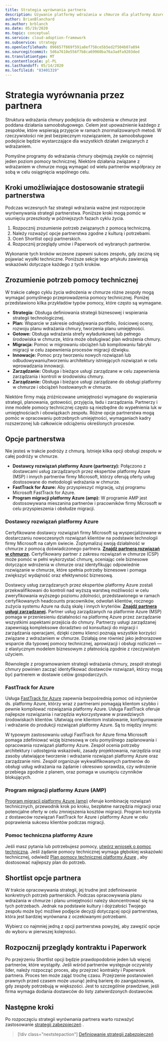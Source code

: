```yaml
---
title: Strategia wyrównania partnera
description: Używanie platformy wdrażania w chmurze dla platformy Azure w celu uwzględnienia wyrównania partnera w strategii
author: BrianBlanchard
ms.author: brblanch
ms.date: 05/19/2020
ms.topic: conceptual
ms.service: cloud-adoption-framework
ms.subservice: strategy
ms.openlocfilehash: 096657f869f591a8ef758ce5b5ed2f504b07a894
ms.sourcegitcommit: 5d6a7610e556f7b8ca69960ba76a3adfa9203ded
ms.translationtype: MT
ms.contentlocale: pl-PL
ms.lasthandoff: 05/14/2020
ms.locfileid: "83401319"
---
```

<!-- cSpell:ignore CSPs MSPs -->

# <a name="strategy-for-partner-alignment"></a>Strategia wyrównania przez partnera

Struktura wdrażania chmury podejścia do wdrożenia w chmurze jest poddana działania samoobsługowego. Celem jest upoważnienie każdego z zespołów, które wspierają przyjęcie w ramach znormalizowanych metod. W rzeczywistości nie jest bezpiecznym rozwiązaniem, że samoobsługowe podejście będzie wystarczające dla wszystkich działań związanych z wdrażaniem.

Pomyślne programy do wdrażania chmury obejmują zwykle co najmniej jeden poziom pomocy technicznej. Niektóre działania związane z wdrażaniem w chmurze mogą wymagać od wielu partnerów współpracy ze sobą w celu osiągnięcia wspólnego celu.

## <a name="steps-to-align-the-partnership-strategy"></a>Kroki umożliwiające dostosowanie strategii partnerstwa

Podczas wczesnych faz strategii wdrażania ważne jest rozpoczęcie wyrównywania strategii partnerstwa. Poniższe kroki mogą pomóc w usunięciu przeszkody w późniejszych fazach cyklu życia.

1. Rozpocznij zrozumienie potrzeb związanych z pomocą techniczną.
1. Należy rozważyć opcje partnerstwa zgodne z kulturą i potrzebami.
1. Oceń Shortlist opcji partnerskich.
1. Rozpocznij przeglądy umów i Paperwork od wybranych partnerów.

Wykonanie tych kroków wczesne zapewni sukces zespołu, gdy zaczną się pojawiać wysiłki techniczne. Poniższe sekcje tego artykułu zawierają wskazówki dotyczące każdego z tych kroków.

## <a name="understanding-support-needs"></a>Zrozumienie potrzeb pomocy technicznej

W trakcie całego cyklu życia wdrożenia w chmurze różne zespoły mogą wymagać pomyślnego przeprowadzenia pomocy technicznej. Poniżej przedstawiono kilka przykładów typów pomocy, które często są wymagane.

- **Strategia:** Obsługa definiowania strategii biznesowej i wspierania strategii technologicznej.
- **Plan:** Wsparcie w zakresie odnajdywania portfolio, ilościowej oceny, rozwoju planu wdrażania chmury, tworzenia planu umiejętności.
- **Gotowe:** Obsługa wdrażania strefy wyładunkowej lub pełnego środowiska w chmurze, która może obsługiwać plan wdrożenia chmury.
- **Migracja:** Pomoc w migrowaniu obciążeń lub kompilowaniu fabryki migracji w celu zapewnienia procesów migracji dźwięku.
- **Innowacje:** Pomoc przy tworzeniu nowych rozwiązań lub odbudowywaniu/tworzeniu architektury istniejących rozwiązań w celu wprowadzania innowacji.
- **Zarządzanie:** Obsługa i bieżące usługi zarządzane w celu zapewnienia zarządzania i kontroli w środowisku chmury.
- **Zarządzanie:** Obsługa i bieżące usługi zarządzane do obsługi platformy w chmurze i obciążeń hostowanych w chmurze.

Niektóre firmy mają zróżnicowane umiejętności wymagane do wspierania strategii, planowania, gotowości, przyjęcia, ładu i zarządzania. Partnerzy i inne modele pomocy technicznej często są niezbędne do wypełnienia luk w umiejętnościach i obowiązkach zespołu.
Różne opcje partnerstwa mogą pomóc w opracowaniu potrzebnych umiejętności, wymaganiach kadry rozszerzonej lub całkowicie odciążeniu określonych procesów.

## <a name="partnership-options"></a>Opcje partnerstwa

Nie jesteś w trakcie podróży z chmurą. Istnieje kilka opcji obsługi zespołu w całej podróży w chmurze.

- **Dostawcy rozwiązań platformy Azure (partnerzy):** Połączono z dostawcami usług zarządzanych przez ekspertów platformy Azure (MSP) i innych partnerów firmy Microsoft, którzy oferują oferty usług dostosowane do metodologii wdrażania w chmurze.
- **FastTrack for Azure:** Aby przyspieszyć migrację, użyj programu Microsoft FastTrack for Azure.
- **Program migracji platformy Azure (amp):** W programie AMP jest dostosowywana mieszanina partnerów i pracowników firmy Microsoft w celu przyspieszenia i obsłudze migracji.

### <a name="azure-solution-providers"></a>Dostawcy rozwiązań platformy Azure

Certyfikowane dostawcy rozwiązań firmy Microsoft są wyspecjalizowane w dostarczaniu nowoczesnych rozwiązań klientów na podstawie technologii firmy Microsoft na całym świecie. Zoptymalizuj swoją działalność w chmurze z pomocą doświadczonego partnera.
**[Znajdź partnera rozwiązań w chmurze](https://www.microsoft.com/solution-providers/home).** Certyfikowany partner z zakresu rozwiązań w chmurze (CSP) może pomóc w pełni wykorzystać chmurę, oceniając cele biznesowe dotyczące wdrożenia w chmurze oraz identyfikując odpowiednie rozwiązanie w chmurze, które spełnia potrzeby biznesowe i pomaga zwiększyć wydajność oraz efektywność biznesową.

Dostawcy usług zarządzanych przez ekspertów platformy Azure zostali przekwalifikowani do kontroli nad wyższą warstwą możliwości w celu zweryfikowania wyższego poziomu zdolności, przedstawionego w ramach certyfikowanych headcounts pracowników, odwołań klientów, rocznego zużycia systemu Azure na dużą skalę i innych kryteriów.
**[Znajdź partnera usługi zarządzanej](https://www.microsoft.com/solution-providers/search?cacheid=16a3b49b-fef2-449d-bdf0-628008114cca).** Partner usług zarządzanych na platformie Azure (MSP) pomaga w przeniesieniu działalności na platformę Azure przez zarządzanie wszystkimi aspektami przejścia do chmury. Partnerzy usługi zarządzanej zapewniają kompleksowe doradztwo od konsultacji do migracji i zarządzania operacjami, dzięki czemu klienci poznają wszystkie korzyści związane z wdrażaniem w chmurze. Działają one również jako jednorazowe wsparcie dla typowej pomocy technicznej, aprowizacji i obsługi rozliczeń — z elastycznym modelem biznesowym z płatnością zgodnie z rzeczywistym użyciem.

Równolegle z programowaniem strategii wdrażania chmury, zespół strategii chmury powinien zacząć identyfikować dostawców rozwiązań, którzy mogą być partnerem w dostawie celów gospodarczych.

### <a name="fasttrack-for-azure"></a>FastTrack for Azure

Usługa [FastTrack for Azure](https://azure.microsoft.com/programs/azure-fasttrack) zapewnia bezpośrednią pomoc od inżynierów ds. platformy Azure, którzy wraz z partnerami pomagają klientom szybko i pewnie kompilować rozwiązania platformy Azure. Usługa FastTrack oferuje najlepsze rozwiązania i narzędzia wykorzystywane w prawdziwych środowiskach klientów. Ułatwiają one klientom instalowanie, konfigurowanie i wdrażanie do produkcji rozwiązań platformy Azure. Są to między innymi:

W typowym zastosowaniu usługi FastTrack for Azure firma Microsoft pomaga zdefiniować wizję biznesową w celu pomyślnego zaplanowania i opracowania rozwiązań platformy Azure. Zespół ocenia potrzeby architektury i udostępnia wskazówki, zasady projektowania, narzędzia oraz zasoby ułatwiające tworzenie i wdrażanie rozwiązań platformy Azure oraz zarządzanie nimi. Zespół organizuje wykwalifikowanych partnerów do obsługi usług wdrażania na żądanie i okresowo sprawdza, czy wdrożenie przebiega zgodnie z planem, oraz pomaga w usunięciu czynników blokujących.

### <a name="azure-migration-program-amp"></a>Program migracji platformy Azure (AMP)

[Program migracji platformy Azure (amp)](https://azure.microsoft.com/migration/migration-program) oferuje kombinację rozwiązań technicznych, przewodnik krok po kroku, bezpłatne narzędzia migracji oraz potencjalne oferty w celu zmniejszenia kosztów migracji.
Program korzysta z dostawców rozwiązań FastTrack for Azure i platformy Azure w celu poprawienia sukcesu klientów podczas migracji.

### <a name="azure-support"></a>Pomoc techniczna platformy Azure

Jeśli masz pytania lub potrzebujesz pomocy, [utwórz wniosek o pomoc techniczną](https://portal.azure.com/#blade/microsoft_azure_support/helpandsupportblade/newsupportrequest). Jeśli żądanie pomocy technicznej wymaga głębokiej wskazówki technicznej, odwiedź [Plan pomocy technicznej platformy Azure](https://azure.microsoft.com/support/plans) , aby dostosować najlepszy plan do potrzeb.

## <a name="shortlist-of-partner-options"></a>Shortlist opcje partnera

W trakcie opracowywania strategii, jej trudne jest zdefiniowanie konkretnych potrzeb partnerskich. Podczas opracowywania planu wdrażania w chmurze i planu umiejętności należy skoncentrować się na tych potrzebach.
Jednak na podstawie kultury i dojrzałości Twojego zespołu może być możliwe podjęcie decyzji dotyczącej opcji partnerstwa, która jest bardziej wyrównana z oczekiwanymi potrzebami.

Wybierz co najmniej jedną z opcji partnerstwa powyżej, aby zawęzić opcje do wyboru w pierwszej kolejności.

## <a name="begin-contract-and-paperwork-reviews"></a>Rozpocznij przeglądy kontraktu i Paperwork

Po przejrzeniu Shortlist opcji będzie prawdopodobnie jeden lub więcej partnerów, które wystąpiły. Jeśli wśród partnerów występuje oczywisty lider, należy rozpocząć proces, aby przejrzeć kontrakty i Paperwork partnera.
Proces ten może zająć trochę czasu. Przejrzenie postanowień prawnych przed czasem może usunąć jedną barierę do zaangażowania, gdy zespoły potrzebują w większości.
Jest to szczególnie prawdziwe, jeśli firma wymaga dodania dostawców do listy zatwierdzonych dostawców.

## <a name="next-steps"></a>Następne kroki

Po rozpoczęciu strategii wyrównania partnera warto rozważyć zastosowanie [strategii zabezpieczeń](./define-security-strategy.md) .

> [!div class="nextstepaction"]
> [Definiowanie strategii zabezpieczeń](./define-security-strategy.md)
